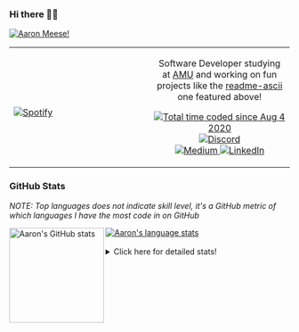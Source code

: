 ### Hi there 👋🏻
[![Aaron Meese!](https://user-images.githubusercontent.com/17814535/88975338-a2aabf00-d27f-11ea-963f-8a19608716b4.png)](https://github.com/ajmeese7/readme-ascii "README ASCII")

<!-- Modified from project here: https://github.com/novatorem/novatorem -->
<table width="100%"> 
  <tr>
  <td width="50%">
      
&nbsp; <br> [![Spotify](https://ajmeese7.vercel.app/api/spotify)](https://open.spotify.com/user/ajmeese)

  </td>
  <td width="50%">
    <p align="center">
    Software Developer studying at <a href="https://www.amu.apus.edu/">AMU</a> and working on fun 
    projects like the <a href="https://github.com/ajmeese7/readme-ascii">readme-ascii</a> one featured above!
    </p>
    <p align="center">
      <a href="https://wakatime.com/@f726891d-3b02-46cd-9b60-e8c59f9e2b14">
        <img src="https://wakatime.com/badge/user/f726891d-3b02-46cd-9b60-e8c59f9e2b14.svg" alt="Total time coded since Aug 4 2020" title="WakaTime" />
      </a>
      <a href="http://link.aaronmeese.com/discord">
        <img src="https://img.shields.io/badge/discord-ajmeese7%234835-369?style=flat-square&logo=discord&logoColor=white&color=purple" alt="Discord" title="Discord">
      </a>
      <br />
      <a href="https://link.aaronmeese.com/medium">
        <img src="https://img.shields.io/badge/medium-ajmeese7-1DB954?style=flat-square&logo=medium&logoColor=white" alt="Medium" title="Medium">
      </a>
      <a href="https://link.aaronmeese.com/linkedin">
        <img src="https://img.shields.io/badge/linkedIn-aaronmeese-1DB954?style=flat-square&logo=linkedin&logoColor=white&color=blue" alt="LinkedIn" title="LinkedIn">
      </a>
    </p>
  </td>

</table>

[//]: <> (The `&nbsp;` is to have Aphelion take up more space)

### GitHub Stats ###
*NOTE: Top languages does not indicate skill level, it's a GitHub metric of which languages I have the most code in on GitHub*

<a href="https://profile-summary-for-github.com/user/ajmeese7">
  <img align="left" height="170px" src="https://github-readme-stats.vercel.app/api?username=ajmeese7&show_icons=true&line_height=27&count_private=true&include_all_commits=true" alt="Aaron's GitHub stats"/>
  <img src="https://github-readme-stats.vercel.app/api/top-langs/?username=ajmeese7&hide_langs_below=5&layout=compact" alt="Aaron's language stats"/>
</a>

<br />
<br />
<details>
<summary>Click here for detailed stats!</summary>

### :zap: Recent Activity
<!--START_SECTION:activity-->
1. 🎉 Merged PR [#12](https://github.com/ajmeese7/readme-ascii/pull/12) in [ajmeese7/readme-ascii](https://github.com/ajmeese7/readme-ascii)
2. 🎉 Merged PR [#11](https://github.com/ajmeese7/readme-ascii/pull/11) in [ajmeese7/readme-ascii](https://github.com/ajmeese7/readme-ascii)
3. 🗣 Commented on [#798](https://github.com/os-js/OS.js/issues/798) in [os-js/OS.js](https://github.com/os-js/OS.js)
4. ❗️ Opened issue [#63](https://github.com/ajmeese7/aaronmeese.com/issues/63) in [ajmeese7/aaronmeese.com](https://github.com/ajmeese7/aaronmeese.com)
5. ❗️ Opened issue [#2](https://github.com/meese-enterprises/.github/issues/2) in [meese-enterprises/.github](https://github.com/meese-enterprises/.github)
<!--END_SECTION:activity-->

### 🧐 Waka Stats
<!--START_SECTION:waka-->
![Code Time](http://img.shields.io/badge/Code%20Time-869%20hrs%203%20mins-blue)

**🐱 My GitHub Data** 

> 🏆 385 Contributions in the Year 2022
 > 
> 📦 355.6 kB Used in GitHub's Storage 
 > 
> 💼 Opted to Hire
 > 
> 📜 66 Public Repositories 
 > 
> 🔑 21 Private Repositories  
 > 
**I'm an Early 🐤** 

```text
🌞 Morning    243 commits    ██████░░░░░░░░░░░░░░░░░░░   25.93% 
🌆 Daytime    359 commits    █████████░░░░░░░░░░░░░░░░   38.31% 
🌃 Evening    320 commits    ████████░░░░░░░░░░░░░░░░░   34.15% 
🌙 Night      15 commits     ░░░░░░░░░░░░░░░░░░░░░░░░░   1.6%

```
📅 **I'm Most Productive on Sunday** 

```text
Monday       113 commits    ███░░░░░░░░░░░░░░░░░░░░░░   12.06% 
Tuesday      141 commits    ███░░░░░░░░░░░░░░░░░░░░░░   15.05% 
Wednesday    115 commits    ███░░░░░░░░░░░░░░░░░░░░░░   12.27% 
Thursday     123 commits    ███░░░░░░░░░░░░░░░░░░░░░░   13.13% 
Friday       119 commits    ███░░░░░░░░░░░░░░░░░░░░░░   12.7% 
Saturday     159 commits    ████░░░░░░░░░░░░░░░░░░░░░   16.97% 
Sunday       167 commits    ████░░░░░░░░░░░░░░░░░░░░░   17.82%

```


📊 **This Week I Spent My Time On** 

```text
⌚︎ Time Zone: America/New_York

💬 Programming Languages: 
JavaScript               19 hrs 5 mins       ████████████░░░░░░░░░░░░░   48.31% 
HTML                     6 hrs 18 mins       ████░░░░░░░░░░░░░░░░░░░░░   15.98% 
JSON                     5 hrs 33 mins       ███░░░░░░░░░░░░░░░░░░░░░░   14.08% 
TypeScript               2 hrs 49 mins       █░░░░░░░░░░░░░░░░░░░░░░░░   7.15% 
CSS                      2 hrs 19 mins       █░░░░░░░░░░░░░░░░░░░░░░░░   5.9%

🐱‍💻 Projects: 
meese.enterprises        11 hrs 37 mins      ███████░░░░░░░░░░░░░░░░░░   29.41% 
aaronmeese.com           8 hrs 36 mins       █████░░░░░░░░░░░░░░░░░░░░   21.78% 
karameese.com            4 hrs 42 mins       ███░░░░░░░░░░░░░░░░░░░░░░   11.91% 
cyberpunk-logo-generator 4 hrs 34 mins       ███░░░░░░░░░░░░░░░░░░░░░░   11.57% 
logo                     2 hrs 28 mins       █░░░░░░░░░░░░░░░░░░░░░░░░   6.27%

```

**I Mostly Code in JavaScript** 

```text
JavaScript               32 repos            █████████████░░░░░░░░░░░░   52.46% 
HTML                     8 repos             ███░░░░░░░░░░░░░░░░░░░░░░   13.11% 
Java                     4 repos             █░░░░░░░░░░░░░░░░░░░░░░░░   6.56% 
Python                   4 repos             █░░░░░░░░░░░░░░░░░░░░░░░░   6.56% 
Elixir                   2 repos             ░░░░░░░░░░░░░░░░░░░░░░░░░   3.28%

```



 Last Updated on 26/03/2022 08:04:03 UTC
<!--END_SECTION:waka-->
</details>
